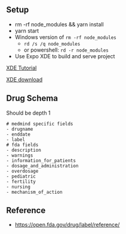 ## Setup
- rm -rf node_modules && yarn install
- yarn start
- Windows version of `rm -rf node_modules`
    - `rd /s /q node_modules`
    - or powershell: `rd -r node_modules`
- Use Expo XDE to build and serve project

[XDE Tutorial](https://docs.expo.io/versions/latest/introduction/xde-tour)

[XDE download](https://github.com/expo/xde)
## Drug Schema
Should be depth 1
```
# medmind specific fields
- drugname
- enddate
- label
# fda fields
- description
- warnings
- information_for_patients
- dosage_and_administration
- overdosage
- pediatric
- fertility
- nursing
- mechanism_of_action
```
## Reference
- https://open.fda.gov/drug/label/reference/
